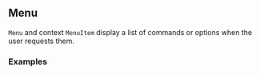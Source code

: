 ## Menu

`Menu` and context `MenuItem` display a list of commands or options when the user requests them.

### Examples
